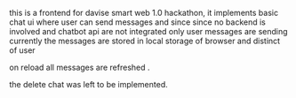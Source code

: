 this is a frontend for davise smart web 1.0 hackathon,
it implements basic chat ui where user can send messages and since since no backend is involved and chatbot api are not integrated only user messages are sending currently 
the messages are stored in local storage of browser and distinct of user

on reload all messages are refreshed .

the delete chat was left to be implemented.
